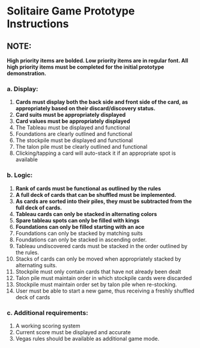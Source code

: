 # Solitaire Game Prototype Instructions

## NOTE:

**High priority items are bolded. Low priority items are in regular font. All high priority items must be completed for the initial prototype demonstration.**

### a. Display:

1. **Cards must display both the back side and front side of the card, as appropriately based on their discard/discovery status.**
2. **Card suits must be appropriately displayed**
3. **Card values must be appropriately displayed**
4. The Tableau must be displayed and functional
5. Foundations are clearly outlined and functional
6. The stockpile must be displayed and functional
7. The talon pile must be clearly outlined and functional
8. Clicking/tapping a card will auto-stack it if an appropriate spot is available

### b. Logic:

1. **Rank of cards must be functional as outlined by the rules**
2. **A full deck of cards that can be shuffled must be implemented.**
3. **As cards are sorted into their piles, they must be subtracted from the full deck of cards.**
4. **Tableau cards can only be stacked in alternating colors**
5. **Spare tableau spots can only be filled with kings**
6. **Foundations can only be filled starting with an ace**
7. Foundations can only be stacked by matching suits
8. Foundations can only be stacked in ascending order.
9. Tableau undiscovered cards must be stacked in the order outlined by the rules.
10. Stacks of cards can only be moved when appropriately stacked by alternating suits.
11. Stockpile must only contain cards that have not already been dealt
12. Talon pile must maintain order in which stockpile cards were discarded
13. Stockpile must maintain order set by talon pile when re-stocking.
14. User must be able to start a new game, thus receiving a freshly shuffled deck of cards

### c. Additional requirements:

1. A working scoring system
2. Current score must be displayed and accurate
3. Vegas rules should be available as additional game mode.
